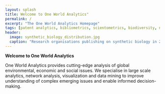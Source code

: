 ```yaml
---
layout: splash
title: Welcome to One World Analytics"
permalink: /
excerpt: "The One World Analytics Homepage"
tags: [patent analytics, bibliometrics, scientometrics, biodiversity, nagoya protocol]
header:
  image: synthetic_biology_distribution.jpg
  caption: "Research organisations publishing on synthetic biology in 2010: [**Paul Oldham, Stephen Hall and Geoff Burton in PLOS ONE**](http://journals.plos.org/plosone/article?id=10.1371/journal.pone.0034368)"
---  
```


**Welcome to One World Analytics**

One World Analytics provides cutting-edge analysis of global environmental, economic and social issues. We specialise in large scale analytics, network analysis, visualization and data mining to improve understanding of complex emerging issues and enable informed decision-making.
